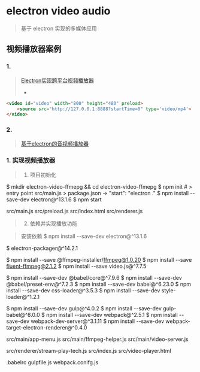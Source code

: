 # electron video audio

> 基于 electron 实现的多媒体应用

## 视频播放器案例

### 1. 

> [Electron实现跨平台视频播放器](https://www.jianshu.com/p/66c80009102c)
>
>  - [](https://github.com/relaxrock/rockplayer)

```html
<video id="video" width="800" height="480" preload>
    <source src="http://127.0.0.1:8888?startTime=0" type='video/mp4'>
</video>
```

### 2.

> [基于electron的音视频播放器](https://blog.csdn.net/vgub158/article/details/91490185)

### 1. 实现视频播放器

> 1. 项目初始化

$ mkdir electron-video-ffmepg && cd electron-video-ffmepg
$ npm init # > entry point  src/main.js > package.json -> "start": "electron ."
$ npm install --save-dev electron@^13.1.6
$ npm start

src/main.js
src/preload.js
src/index.html
src/renderer.js

> 2. 依赖并实现播放功能

> 安装依赖
$ npm install --save-dev electron@^13.1.6

$ electron-packager@^14.2.1

$ npm install --save @ffmpeg-installer/ffmpeg@1.0.20
$ npm install --save fluent-ffmpeg@2.1.2
$ npm install --save video.js@^7.7.5

$ npm install --save-dev @babel/core@^7.9.6
$ npm install --save-dev @babel/preset-env@^7.2.3
$ npm install --save-dev babel@^6.23.0
$ npm install --save-dev css-loader@^3.5.3
$ npm install --save-dev style-loader@^1.2.1

$ npm install --save-dev gulp@^4.0.2
$ npm install --save-dev gulp-babel@^8.0.0
$ npm install --save-dev webpack@^2.5.1
$ npm install --save-dev webpack-dev-server@^3.1.11
$ npm install --save-dev webpack-target-electron-renderer@^0.4.0

>
src/main/app-menu.js
src/main/ffmpeg-helper.js
src/main/video-server.js

>
src/renderer/stream-play-tech.js
src/index.js
src/video-player.html

>
.babelrc
gulpfile.js
webpack.conifg.js

